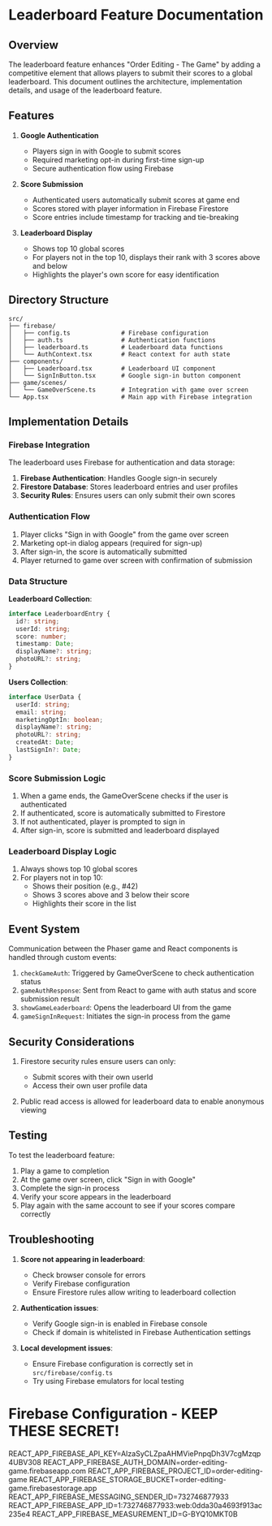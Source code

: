 # Leaderboard Feature Documentation

## Overview

The leaderboard feature enhances "Order Editing - The Game" by adding a competitive element that allows players to submit their scores to a global leaderboard. This document outlines the architecture, implementation details, and usage of the leaderboard feature.

## Features

1. **Google Authentication**
   - Players sign in with Google to submit scores
   - Required marketing opt-in during first-time sign-up
   - Secure authentication flow using Firebase

2. **Score Submission**
   - Authenticated users automatically submit scores at game end
   - Scores stored with player information in Firebase Firestore
   - Score entries include timestamp for tracking and tie-breaking

3. **Leaderboard Display**
   - Shows top 10 global scores
   - For players not in the top 10, displays their rank with 3 scores above and below
   - Highlights the player's own score for easy identification

## Directory Structure

```
src/
├── firebase/
│   ├── config.ts              # Firebase configuration
│   ├── auth.ts                # Authentication functions
│   ├── leaderboard.ts         # Leaderboard data functions
│   └── AuthContext.tsx        # React context for auth state
├── components/
│   ├── Leaderboard.tsx        # Leaderboard UI component
│   └── SignInButton.tsx       # Google sign-in button component
├── game/scenes/
│   └── GameOverScene.ts       # Integration with game over screen
└── App.tsx                    # Main app with Firebase integration
```

## Implementation Details

### Firebase Integration

The leaderboard uses Firebase for authentication and data storage:

1. **Firebase Authentication**: Handles Google sign-in securely
2. **Firestore Database**: Stores leaderboard entries and user profiles
3. **Security Rules**: Ensures users can only submit their own scores

### Authentication Flow

1. Player clicks "Sign in with Google" from the game over screen
2. Marketing opt-in dialog appears (required for sign-up)
3. After sign-in, the score is automatically submitted
4. Player returned to game over screen with confirmation of submission

### Data Structure

**Leaderboard Collection**:
```typescript
interface LeaderboardEntry {
  id?: string;
  userId: string;
  score: number;
  timestamp: Date;
  displayName?: string;
  photoURL?: string;
}
```

**Users Collection**:
```typescript
interface UserData {
  userId: string;
  email: string;
  marketingOptIn: boolean;
  displayName?: string;
  photoURL?: string;
  createdAt: Date;
  lastSignIn?: Date;
}
```

### Score Submission Logic

1. When a game ends, the GameOverScene checks if the user is authenticated
2. If authenticated, score is automatically submitted to Firestore
3. If not authenticated, player is prompted to sign in
4. After sign-in, score is submitted and leaderboard displayed

### Leaderboard Display Logic

1. Always shows top 10 global scores
2. For players not in top 10:
   - Shows their position (e.g., #42)
   - Shows 3 scores above and 3 below their score
   - Highlights their score in the list

## Event System

Communication between the Phaser game and React components is handled through custom events:

1. `checkGameAuth`: Triggered by GameOverScene to check authentication status
2. `gameAuthResponse`: Sent from React to game with auth status and score submission result
3. `showGameLeaderboard`: Opens the leaderboard UI from the game
4. `gameSignInRequest`: Initiates the sign-in process from the game

## Security Considerations

1. Firestore security rules ensure users can only:
   - Submit scores with their own userId
   - Access their own user profile data
   
2. Public read access is allowed for leaderboard data to enable anonymous viewing

## Testing

To test the leaderboard feature:

1. Play a game to completion
2. At the game over screen, click "Sign in with Google"
3. Complete the sign-in process
4. Verify your score appears in the leaderboard
5. Play again with the same account to see if your scores compare correctly

## Troubleshooting

1. **Score not appearing in leaderboard**:
   - Check browser console for errors
   - Verify Firebase configuration
   - Ensure Firestore rules allow writing to leaderboard collection

2. **Authentication issues**:
   - Verify Google sign-in is enabled in Firebase console
   - Check if domain is whitelisted in Firebase Authentication settings

3. **Local development issues**:
   - Ensure Firebase configuration is correctly set in `src/firebase/config.ts`
   - Try using Firebase emulators for local testing 

# Firebase Configuration - KEEP THESE SECRET!
REACT_APP_FIREBASE_API_KEY=AIzaSyCLZpaAHMViePnpqDh3V7cgMzqp4UBV308
REACT_APP_FIREBASE_AUTH_DOMAIN=order-editing-game.firebaseapp.com
REACT_APP_FIREBASE_PROJECT_ID=order-editing-game
REACT_APP_FIREBASE_STORAGE_BUCKET=order-editing-game.firebasestorage.app
REACT_APP_FIREBASE_MESSAGING_SENDER_ID=732746877933
REACT_APP_FIREBASE_APP_ID=1:732746877933:web:0dda30a4693f913ac235e4
REACT_APP_FIREBASE_MEASUREMENT_ID=G-BYQ10MKT0B 